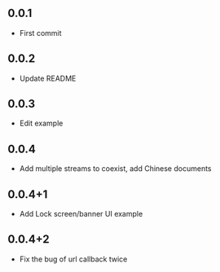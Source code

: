 ## 0.0.1

* First commit

## 0.0.2

* Update README

## 0.0.3

* Edit example

## 0.0.4

* Add multiple streams to coexist, add Chinese documents

## 0.0.4+1

* Add Lock screen/banner UI example

## 0.0.4+2

* Fix the bug of url callback twice
